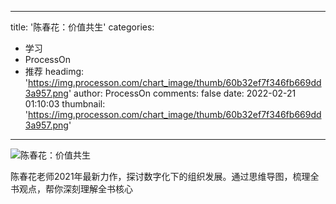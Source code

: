 
---
title: '陈春花：价值共生'
categories: 
 - 学习
 - ProcessOn
 - 推荐
headimg: 'https://img.processon.com/chart_image/thumb/60b32ef7f346fb669dd3a957.png'
author: ProcessOn
comments: false
date: 2022-02-21 01:10:03
thumbnail: 'https://img.processon.com/chart_image/thumb/60b32ef7f346fb669dd3a957.png'
---

<div>   
<img class="thumb" alt="陈春花：价值共生" src="https://img.processon.com/chart_image/thumb/60b32ef7f346fb669dd3a957.png" referrerpolicy="no-referrer">
<p>陈春花老师2021年最新力作，探讨数字化下的组织发展。通过思维导图，梳理全书观点，帮你深刻理解全书核心</p>  
</div>
            